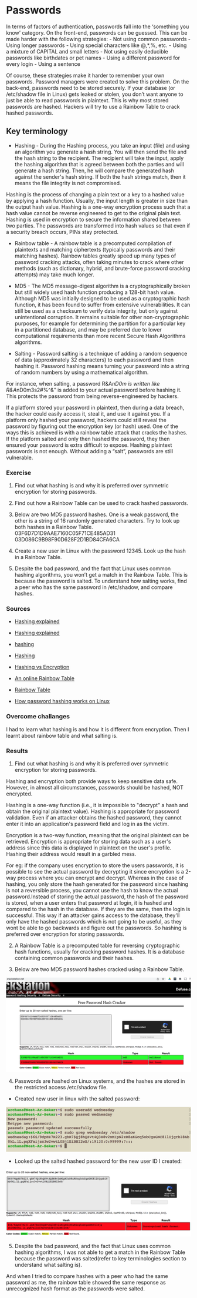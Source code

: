 # Passwords

In terms of factors of authentication, passwords fall into the ‘something you know’ category.
On the front-end, passwords can be guessed. This can be made harder with the following strategies:
	- Not using common passwords
	- Using longer passwords
	- Using special characters like @,*,%, etc.
	- Using a mixture of CAPITAL and small letters
	- Not using easily deducible passwords like birthdates or pet names
	- Using a different password for every login
	- Using a sentence

Of course, these strategies make it harder to remember your own passwords. Password managers were created to solve this problem.
On the back-end, passwords need to be stored securely. If your database (or /etc/shadow file in Linux) gets leaked or stolen, you don’t want anyone to just be able to read passwords in plaintext. This is why most stored passwords are hashed. Hackers will try to use a Rainbow Table to crack hashed passwords.

## Key terminology

- Hashing - During the Hashing process, you take an input (file) and using an algorithm you generate a hash string. You will then send the file and the hash string to the recipient. The recipient will take the input, apply the hashing algorithm that is agreed between both the parties and will generate a  hash string. Then, he will compare the generated hash against the sender's hash string. If both the hash strings match, then it means the file integrity is not compromised. 

Hashing is the process of changing a plain text or a key to a hashed value by applying a hash function. Usually, the input length is greater in size than the output hash value. Hashing is a one-way encryption process such that a hash value cannot be reverse engineered to get to the original plain text. Hashing is used in encryption to secure the information shared between two parties. The passwords are transformed into hash values so that even if a security breach occurs, PINs stay protected.

- Rainbow table - A rainbow table is a precomputed compilation of plaintexts and matching ciphertexts (typically passwords and their matching hashes). Rainbow tables greatly speed up many types of password cracking attacks, often taking minutes to crack where other methods (such as dictionary, hybrid, and brute-force password cracking attempts) may take much longer.

- MD5 - The MD5 message-digest algorithm is a cryptographically broken but still widely used hash function producing a 128-bit hash value. Although MD5 was initially designed to be used as a cryptographic hash function, it has been found to suffer from extensive vulnerabilities. It can still be used as a checksum to verify data integrity, but only against unintentional corruption. It remains suitable for other non-cryptographic purposes, for example for determining the partition for a particular key in a partitioned database, and may be preferred due to lower computational requirements than more recent Secure Hash Algorithms algorithms.

- Salting - Password salting is a technique of adding a random sequence of data (approximately 32 characters) to each password and then hashing it. Password hashing means turning your password into a string of random numbers by using a mathematical algorithm. 

For instance, when salting, a password R&A*nD0m is written like R&A*nD0m3s2#$%^&. That is, a suffix, let’s say “3s2#$%^&” is added to your actual password before hashing it. This protects the password from being reverse-engineered by hackers. 

If a platform stored your password in plaintext, then during a data breach, the hacker could easily access it, steal it, and use it against you. If a platform only hashed your password, hackers could still reveal the password by figuring out the encryption key (or hash) used. One of the ways this is achieved is with a rainbow table attack that cracks the hashes.
If the platform salted and only then hashed the password, they then ensured your password is extra difficult to expose. 
Hashing plaintext passwords is not enough. Without adding a “salt”, passwords are still vulnerable. 
### Exercise

1. Find out what hashing is and why it is preferred over symmetric encryption for storing passwords.

2. Find out how a Rainbow Table can be used to crack hashed passwords.

3. Below are two MD5 password hashes. One is a weak password, the other is a string of 16 randomly generated characters. Try to look up both hashes in a Rainbow Table.
03F6D7D1D9AAE7160C05F71CE485AD31
03D086C9B98F90D628F2D1BD84CFA6CA

4. Create a new user in Linux with the password 12345. Look up the hash in a Rainbow Table.

5. Despite the bad password, and the fact that Linux uses common hashing algorithms, you won’t get a match in the Rainbow Table. This is because the password is salted. To understand how salting works, find a peer who has the same password in /etc/shadow, and compare hashes.

### Sources

- [Hashing explained](https://www.youtube.com/watch?v=2BldESGZKB8)

- [Hashing explained](https://www.youtube.com/watch?v=--tnZMuoK3E)

- [hashing](https://www.clickssl.net/blog/difference-between-hashing-vs-encryption)

- [Hashing](https://www.youtube.com/watch?v=b4b8ktEV4Bg&t=161s)

- [Hashing vs Encryption](https://cheatsheetseries.owasp.org/cheatsheets/Password_Storage_Cheat_Sheet.html)

- [An online Rainbow Table](https://crackstation.net/)

- [Rainbow Table](https://www.sciencedirect.com/topics/computer-science/rainbow-table)

- [How password hashing works on Linux](https://www.networkworld.com/article/3629440/how-password-hashing-works-on-your-linux-system.html)

### Overcome challanges

I had to learn what hashing is and how it is different from encryption.  Then I learnt about rainbow table and what salting is. 

### Results

1. Find out what hashing is and why it is preferred over symmetric encryption for storing passwords.

Hashing and encryption both provide ways to keep sensitive data safe. However, in almost all circumstances, passwords should be hashed, NOT encrypted.

Hashing is a one-way function (i.e., it is impossible to "decrypt" a hash and obtain the original plaintext value). Hashing is appropriate for password validation. Even if an attacker obtains the hashed password, they cannot enter it into an application's password field and log in as the victim.

Encryption is a two-way function, meaning that the original plaintext can be retrieved. Encryption is appropriate for storing data such as a user's address since this data is displayed in plaintext on the user's profile. Hashing their address would result in a garbled mess.

For eg: if the company uses encryption to store the users passwords, it is possible to see the actual password by decrypting it since encryption is a 2-way process where you can encrypt and decrypt. Whereas in the case of hashing, you only store the hash generated for the password since hashing is not a reversible process, you cannot use the hash to know the actual password.Instead of storing the actual password, the hash of the password is stored, when a user enters that password at login, it is hashed and compared to the hash in the database. If they are the same, then the login is successful. This way if an attacker gains access to the database, they'll only have the hashed passwords which is not going to be useful, as they wont be able to go backwards and figure out the passwords. So hashing is preferred over encryption for storing passwords.

2. A Rainbow Table is a precomputed table for reversing cryptographic hash functions, usually for cracking password hashes. It is a database containing common passwords and their hashes. 

3. Below are two MD5 password hashes cracked using a Rainbow Table.

![SEC-07-Passwords](../00_includes/SECURITIES/SEC-07/i1.png)

4. Passwords are hashed on Linux systems, and the hashes are stored in the restricted access /etc/shadow file.

- Created new user in linux with the salted password:

![SEC-07-Passwords](../00_includes/SECURITIES/SEC-07/i2.png)

- Looked up the salted hashed password for the new user ID I created:

![SEC-07-Passwords](../00_includes/SECURITIES/SEC-07/i3.png)

5.  Despite the bad password, and the fact that Linux uses common hashing algorithms, I was not able to get a match in the Rainbow Table because the password was salted(refer to key terminologies section to understand what salting is).

And when I tried to compare hashes with a peer who had the same password as me, the rainbow table showed the same response as unrecognized hash format as the passwords were salted.








